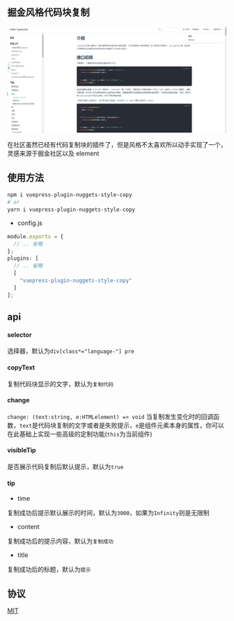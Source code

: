 ## 掘金风格代码块复制

![background](img/back.jpg)

在社区虽然已经有代码复制块的插件了，但是风格不太喜欢所以动手实现了一个，灵感来源于掘金社区以及 element

## 使用方法

```sh
npm i vuepress-plugin-nuggets-style-copy
# or
yarn i vuepress-plugin-nuggets-style-copy
```

- config.js

```js
module.exports = {
  // .. 省略
};
plugins: [
  // .. 省略
  [
    "vuepress-plugin-nuggets-style-copy"
  ]
];
```

## api

#### selector

选择器，默认为`div[class*="language-"] pre`

#### copyText

复制代码块显示的文字，默认为`复制代码`

#### change

`change: (text:string, e:HTMLelement) => void`
当复制发生变化时的回调函数，`text`是代码块复制的文字或者是失败提示，`e`是组件元素本身的属性，你可以在此基础上实现一些高级的定制功能(`this`为当前组件)

#### visibleTip

是否展示代码复制后默认提示，默认为`true`

#### tip

- time

复制成功后提示默认展示的时间，默认为`3000`，如果为`Infinity`则是无限制

- content

复制成功后的提示内容，默认为`复制成功`

- title

复制成功后的标题，默认为`提示`

## 协议

[MIT](/License)
